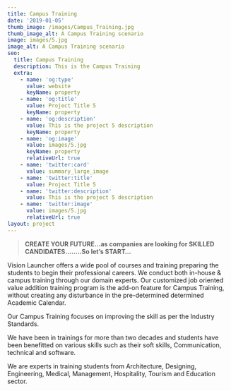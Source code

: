 ```yaml
---
title: Campus Training
date: '2019-01-05'
thumb_image: /images/Campus_Training.jpg
thumb_image_alt: A Campus Training scenario
image: images/5.jpg
image_alt: A Campus Training scenario
seo:
  title: Campus Training
  description: This is the Campus Training
  extra:
    - name: 'og:type'
      value: website
      keyName: property
    - name: 'og:title'
      value: Project Title 5
      keyName: property
    - name: 'og:description'
      value: This is the project 5 description
      keyName: property
    - name: 'og:image'
      value: images/5.jpg
      keyName: property
      relativeUrl: true
    - name: 'twitter:card'
      value: summary_large_image
    - name: 'twitter:title'
      value: Project Title 5
    - name: 'twitter:description'
      value: This is the project 5 description
    - name: 'twitter:image'
      value: images/5.jpg
      relativeUrl: true
layout: project
---
```

> **CREATE YOUR FUTURE…as companies are looking for SKILLED CANDIDATES……..So let’s START…**

Vision Launcher offers a wide pool of courses and training preparing the students to begin their professional careers. We conduct both in-house & campus training through our domain experts. Our customized job oriented value addition training program is the add-on feature for Campus Training, without creating any disturbance in the pre-determined determined Academic Calendar.

Our Campus Training focuses on improving the skill as per the Industry Standards.

We have been in trainings for more than two decades and students have been benefitted on various skills such as their soft skills, Communication, technical and software.

We are experts in training students from Architecture, Designing, Engineering, Medical, Management, Hospitality, Tourism and Education sector.
